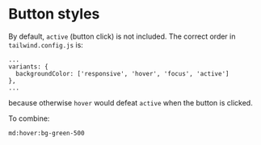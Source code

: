 # Button styles

By default, `active` (button click) is not included. The correct order in `tailwind.config.js` is:

```
...
variants: {
  backgroundColor: ['responsive', 'hover', 'focus', 'active']
},
...
```

because otherwise `hover` would defeat `active` when the button is clicked.

To combine:

`md:hover:bg-green-500`
